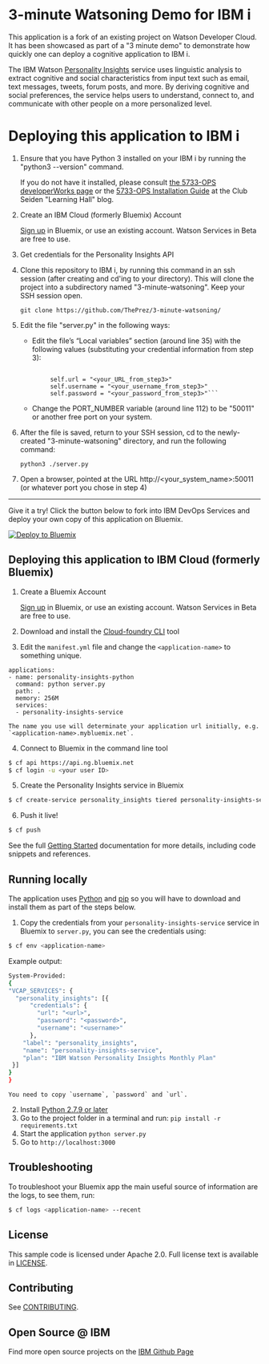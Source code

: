 # 3-minute Watsoning Demo for IBM i
  This application is a fork of an existing project on Watson Developer Cloud. It has been showcased as part of a "3 minute demo" to demonstrate how quickly one can deploy a cognitive application to IBM i.
  
  The IBM Watson [Personality Insights][service_url] service uses linguistic analysis to extract cognitive and social characteristics from input text such as email, text messages, tweets, forum posts, and more. By deriving cognitive and social preferences, the service helps users to understand, connect to, and communicate with other people on a more personalized level.
  
# Deploying this application to IBM i

1. Ensure that you have Python 3 installed on your IBM i by running the "python3 --version" command. 
  
    If you do not have it installed, please consult [the 5733-OPS developerWorks page](https://www.ibm.com/developerworks/community/wikis/home/wiki/IBM%20i%20Technology%20Updates/page/Open%20Source%20Technologies?lang=en) or the [5733-OPS Installation Guide](http://club.alanseiden.com/learninghall/article/5733-ops-installation-guide/) at the Club Seiden "Learning Hall" blog. 
    
2. Create an IBM Cloud (formerly Bluemix) Account

    [Sign up][sign_up] in Bluemix, or use an existing account. Watson Services in Beta are free to use.
  
3. Get credentials for the Personality Insights API

4. Clone this repository to IBM i, by running this command in an ssh session (after creating and cd'ing to your directory). This will clone the project into a subdirectory named "3-minute-watsoning". Keep your SSH session open. 

    ```git clone https://github.com/ThePrez/3-minute-watsoning/```
    
5. Edit the file "server.py" in the following ways:
     - Edit the file’s “Local variables” section (around line 35) with the following values (substituting your credential information from step 3): 
          ```
          
               self.url = "<your_URL_from_step3>"
               self.username = "<your_username_from_step3>"
               self.password = "<your_password_from_step3>"```

     - Change the PORT_NUMBER variable (around line 112) to be "50011" or another free port on your system.  

6. After the file is saved, return to your SSH session, cd to the newly-created "3-minute-watsoning" directory, and run the following command: 

    ```python3 ./server.py```

6. Open a browser, pointed at the URL http://<your_system_name>:50011 (or whatever port you chose in step 4)

     
  
 ----

Give it a try! Click the button below to fork into IBM DevOps Services and deploy your own copy of this application on Bluemix.

[![Deploy to Bluemix](https://bluemix.net/deploy/button.png)](https://bluemix.net/deploy?repository=https://github.com/watson-developer-cloud/personality-insights-python)

## Deploying this application to IBM Cloud (formerly Bluemix)

1. Create a Bluemix Account

    [Sign up][sign_up] in Bluemix, or use an existing account. Watson Services in Beta are free to use.

2. Download and install the [Cloud-foundry CLI][cloud_foundry] tool

3. Edit the `manifest.yml` file and change the `<application-name>` to something unique.
  ```none
  applications:
  - name: personality-insights-python
    command: python server.py
    path: .
    memory: 256M
    services:
    - personality-insights-service
  ```

    The name you use will determinate your application url initially, e.g. `<application-name>.mybluemix.net`.

4. Connect to Bluemix in the command line tool
  ```sh
  $ cf api https://api.ng.bluemix.net
  $ cf login -u <your user ID>
  ```

5. Create the Personality Insights service in Bluemix

  ```sh
  $ cf create-service personality_insights tiered personality-insights-service
  ```

6. Push it live!

  ```sh
  $ cf push
  ```

  See the full [Getting Started][getting_started] documentation for more details, including code snippets and references.

## Running locally
  The application uses [Python](https://www.python.org) and [pip](https://pip.pypa.io/en/latest/installing.html) so you will have to download and install them as part of the steps below.

1. Copy the credentials from your `personality-insights-service` service in Bluemix to `server.py`, you can see the credentials using:

  ```sh
  $ cf env <application-name>
  ```
  Example output:
  ```sh
  System-Provided:
  {
  "VCAP_SERVICES": {
    "personality_insights": [{
        "credentials": {
          "url": "<url>",
          "password": "<password>",
          "username": "<username>"
        },
      "label": "personality_insights",
      "name": "personality-insights-service",
      "plan": "IBM Watson Personality Insights Monthly Plan"
   }]
  }
  }
  ```

    You need to copy `username`, `password` and `url`.

2. Install [Python 2.7.9 or later](https://www.python.org/downloads/)
3. Go to the project folder in a terminal and run:
  `pip install -r requirements.txt`
4. Start the application
  `python server.py`
5. Go to
  `http://localhost:3000`


## Troubleshooting

To troubleshoot your Bluemix app the main useful source of information are the logs, to see them, run:

  ```sh
  $ cf logs <application-name> --recent
  ```

## License

  This sample code is licensed under Apache 2.0. Full license text is available in [LICENSE](LICENSE).

## Contributing

  See [CONTRIBUTING](CONTRIBUTING.md).

## Open Source @ IBM
  Find more open source projects on the [IBM Github Page](http://ibm.github.io/)

[service_url]: http://www.ibm.com/smarterplanet/us/en/ibmwatson/developercloud/personality-insights.html
[cloud_foundry]: https://github.com/cloudfoundry/cli
[getting_started]: http://www.ibm.com/smarterplanet/us/en/ibmwatson/developercloud/doc/getting_started/
[sign_up]: https://apps.admin.ibmcloud.com/manage/trial/bluemix.html?cm_mmc=WatsonDeveloperCloud-_-LandingSiteGetStarted-_-x-_-CreateAnAccountOnBluemixCLI
